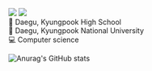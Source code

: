 <a href="https://velog.io/@whipbaek" target="_blank"><img src="https://img.shields.io/badge/whipbaek.log-41454a?style=flat-square&logo=Velog&logoColor=white"/></a>
<a href="" target="_blank"><img src="https://img.shields.io/badge/whipbaek@gmail.com-EA4335?style=flat-square&logo=Gmail&logoColor=white"/></a> <br>
📗 Daegu, Kyungpook High School <br>
📙 Daegu, Kyungpook National University <br>
💻 Computer science


![Anurag's GitHub stats](https://github-readme-stats.vercel.app/api?username=whipbaek&show_icons=true&theme=swift)
